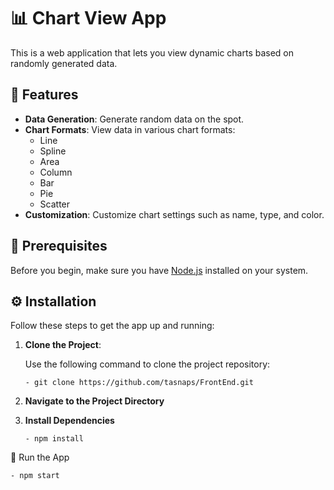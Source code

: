# 📊 Chart View App

This is a web application that lets you view dynamic charts based on randomly generated data. 

## 🎯 Features

- **Data Generation**: Generate random data on the spot.
- **Chart Formats**: View data in various chart formats:
   - Line
   - Spline
   - Area
   - Column
   - Bar
   - Pie
   - Scatter
- **Customization**: Customize chart settings such as name, type, and color.

## 🔧 Prerequisites 

Before you begin, make sure you have [Node.js](https://nodejs.org/en/download/) installed on your system.

## ⚙️ Installation 

Follow these steps to get the app up and running:

1. **Clone the Project**:

   Use the following command to clone the project repository:

       - git clone https://github.com/tasnaps/FrontEnd.git
   

2. **Navigate to the Project Directory**


3. **Install Dependencies**

       - npm install

🚀 Run the App

    - npm start
